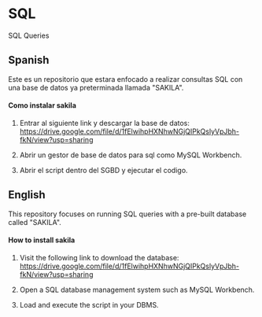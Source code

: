 # SQL
SQL Queries

## Spanish
Este es un repositorio que estara enfocado a realizar consultas SQL con una base de datos ya preterminada llamada "SAKILA".

#### Como instalar sakila
1. Entrar al siguiente link y descargar la base de datos: 
   https://drive.google.com/file/d/1fElwihpHXNhwNGjQIPkQslyVpJbh-fkN/view?usp=sharing

2. Abrir un gestor de base de datos para sql como MySQL Workbench.

3. Abrir el script dentro del SGBD y ejecutar el codigo.


## English 
This repository focuses on running SQL queries with a pre-built database called "SAKILA".

#### How to install sakila
1. Visit the following link to download the database:
   https://drive.google.com/file/d/1fElwihpHXNhwNGjQIPkQslyVpJbh-fkN/view?usp=sharing

2. Open a SQL database management system such as MySQL Workbench.

3. Load and execute the script in your DBMS.

